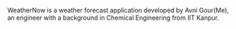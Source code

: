 
WeatherNow is a weather forecast application developed by Avni Gour(Me), an engineer with a background in Chemical Engineering from IIT Kanpur.
